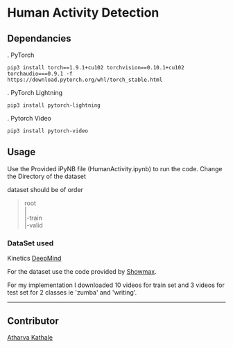 # Human Activity Detection 



## Dependancies 
. PyTorch
```
pip3 install torch==1.9.1+cu102 torchvision==0.10.1+cu102 torchaudio===0.9.1 -f https://download.pytorch.org/whl/torch_stable.html
```

. PyTorch Lightning
```
pip3 install pytorch-lightning
```
. Pytorch Video
```
pip3 install pytorch-video
```
## Usage

Use the Provided iPyNB file (HumanActivity.ipynb) to run the code.
Change the Directory of the dataset 

dataset should be of order<br>
> root<br>
>|<br>
>|-train<br>
>|-valid<br>

### DataSet used
Kinetics [DeepMind](https://deepmind.com/research/open-source/kinetics)
    
For the dataset use the code provided by [Showmax](https://github.com/Showmax/kinetics-downloader).



For my implementation I downloaded 10 videos for train set and 3 videos for test set for 2 classes ie 'zumba' and 'writing'. 

<hr>

## Contributor
[Atharva Kathale](https://www.github.com/Atharva-K12) 
 